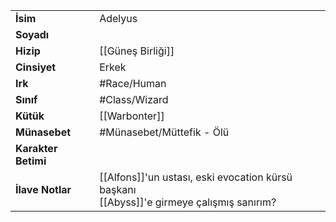 |  |  |  
|---|---|  
| **İsim** | Adelyus|  
| **Soyadı** | |  
| **Hizip** | [[Güneş Birliği]]|  
| **Cinsiyet** | Erkek|  
| **Irk** | #Race/Human|  
| **Sınıf** | #Class/Wizard|  
| **Kütük** | [[Warbonter]]|  
| **Münasebet** | #Münasebet/Müttefik - Ölü|  
| **Karakter Betimi** | |  
| **İlave Notlar** | [[Alfons]]'un ustası, eski evocation kürsü başkanı<br>[[Abyss]]'e girmeye çalışmış sanırım?|  
